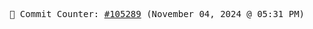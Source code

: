 <p align="center">
    <samp>
        📮 Commit Counter: <a href="https://github.com/Javascript-void0/Javascript-void0/commits/main">#105289</a> (November 04, 2024 @ 05:31 PM)
    </samp>
</p>
